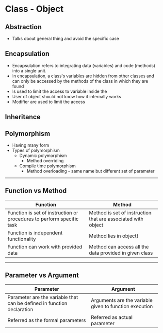 # Class - Object


## Abstraction
- Talks obout general thing and avoid the specific case


## Encapsulation
- Encapsulation refers to integrating data (variables) and code (methods) into a single unit. 
- In encapsulation, a class's variables are hidden from other classes and can only be accessed by the methods of the class in which they are found
- Is used to limit the access to variable inside the 
- User of object should not know how it internally works
- Modifier are used to limit the access


## Inheritance


## Polymorphism
 - Having many form
 - Types of polymorphism
   - Dynamic polymorphism
     - Method overriding
   - Compile time polymorphism
     - Method overloading - same name but different set of parameter

---

## Function vs Method

| Function                                                              | Method                                                       |
|-----------------------------------------------------------------------|--------------------------------------------------------------|
| Function is set of instruction or procedures to perform specific task | Method is set of instruction that are associated with object |
| Function is independent functionality                                 | Method lies in object}                                       |
| Function can work with provided data                                  | Method can access all the data provided in given class       |




---

## Parameter vs Argument

| Parameter                                                              | Argument                                               |
|------------------------------------------------------------------------|--------------------------------------------------------|
| Parameter are the variable that can be defined in function declaration | Arguments are the variable given to function execution |
| Referred as the formal parameters                                      | Referred as actual parameter                           |
